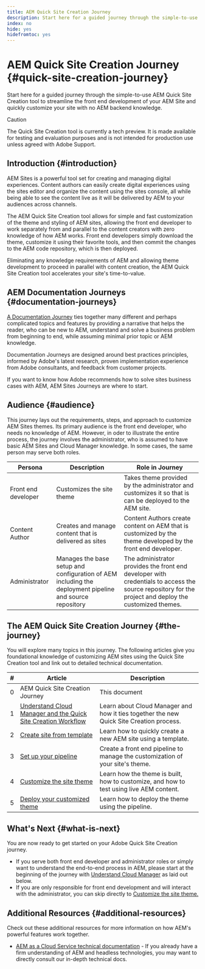 ```yaml
---
title: AEM Quick Site Creation Journey
description: Start here for a guided journey through the simple-to-use AEM Quick Site Creation tool to streamline the front end development of your AEM Site and quickly customize your site with no AEM backend knowledge.
index: no
hide: yes
hidefromtoc: yes
---
```


# AEM Quick Site Creation Journey {#quick-site-creation-journey}

Start here for a guided journey through the simple-to-use AEM Quick Site Creation tool to streamline the front end development of your AEM Site and quickly customize your site with no AEM backend knowledge.

>[!CAUTION]
>
>The Quick Site Creation tool is currently a tech preview. It is made available for testing and evaluation purposes and is not intended for production use unless agreed with Adobe Support.

## Introduction {#introduction}

AEM Sites is a powerful tool set for creating and managing digital experiences. Content authors can easily create digital experiences using the sites editor and organize the content using the sites console, all while being able to see the content live as it will be delivered by AEM to your audiences across channels.

The AEM Quick Site Creation tool allows for simple and fast customization of the theme and styling of AEM sites, allowing the front end developer to work separately from and parallel to the content creators with zero knowledge of how AEM works. Front end developers simply download the theme, customize it using their favorite tools, and then commit the changes to the AEM code repository, which is then deployed.

Eliminating any knowledge requirements of AEM and allowing theme development to proceed in parallel with content creation, the AEM Quick Site Creation tool accelerates your site's time-to-value.

## AEM Documentation Journeys {#documentation-journeys}

[A Documentation Journey](/help/journey-documentation/home.md) ties together many different and perhaps complicated topics and features by providing a narrative that helps the reader, who can be new to AEM, understand and solve a business problem from beginning to end, while assuming minimal prior topic or AEM knowledge.

Documentation Journeys are designed around best practices principles, informed by Adobe's latest research, proven implementation experience from Adobe consultants, and feedback from customer projects.

If you want to know how Adobe recommends how to solve sites business cases with AEM, AEM Sites Journeys are where to start.

## Audience {#audience}

This journey lays out the requirements, steps, and approach to customize AEM Sites themes. Its primary audience is the front end developer, who needs no knowledge of AEM. However, in oder to illustrate the entire process, the journey involves the administrator, who is assumed to have basic AEM Sites and Cloud Manager knowledge. In some cases, the same person may serve both roles.

|Persona|Description|Role in Journey|
|---|---|---|
|Front end developer|Customizes the site theme|Takes theme provided by the administrator and customizes it so that is can be deployed to the AEM site.
|Content Author|Creates and manage content that is delivered as sites|Content Authors create content on AEM that is customized by the theme developed by the front end developer.|
|Administrator|Manages the base setup and configuration of AEM including the deployment pipeline and source repository|The administrator provides the front end developer with credentials to access the source repository for the project and deploy the customized themes.|

## The AEM Quick Site Creation Journey {#the-journey}

You will explore many topics in this journey. The following articles give you foundational knowledge of customizing AEM sites using the Quick Site Creation tool and link out to detailed technical documentation.

|#|Article|Description|
|---|---|---|
|0|AEM Quick Site Creation Journey|This document|
|1|[Understand Cloud Manager and the Quick Site Creation Workflow](cloud-manager.md)|Learn about Cloud Manager and how it ties together the new Quick Site Creation process.|
|2|[Create site from template](create-site.md)|Learn how to quickly create a new AEM site using a template.|
|3|[Set up your pipeline](pipeline-setup.md)|Create a front end pipeline to manage the customization of your site's theme.|
|4|[Customize the site theme](customize-theme.md)|Learn how the theme is built, how to customize, and how to test using live AEM content.|
|5|[Deploy your customized theme](deploy-theme.md)|Learn how to deploy the theme using the pipeline.|

## What's Next {#what-is-next}

You are now ready to get started on your Adobe Quick Site Creation journey.

* If you serve both front end developer and administrator roles or simply want to understand the end-to-end process in AEM, please start at the beginning of the journey with [Understand Cloud Manager](cloud-manager.md) as laid out below.
* If you are only responsible for front end development and will interact with the administrator, you can skip directly to [Customize the site theme.](customize-theme.md)

## Additional Resources {#additional-resources}

Check out these additional resources for more information on how AEM's powerful features work together.

* [AEM as a Cloud Service technical documentation](https://experienceleague.adobe.com/docs/experience-manager-cloud-service.html) - If you already have a firm understanding of AEM and headless technologies, you may want to directly consult our in-depth technical docs.
